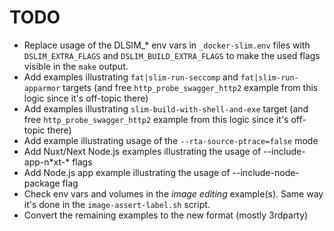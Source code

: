 # TODO

- Replace usage of the DLSIM_\* env vars in `_docker-slim.env` files with `DSLIM_EXTRA_FLAGS` and `DSLIM_BUILD_EXTRA_FLAGS` to make the used flags visible in the `make` output.
- Add examples illustrating `fat|slim-run-seccomp` and `fat|slim-run-apparmor` targets (and free `http_probe_swagger_http2` example from this logic since it's off-topic there)
- Add examples illustrating `slim-build-with-shell-and-exe` target (and free `http_probe_swagger_http2` example from this logic since it's off-topic there)
- Add example illustrating usage of the `--rta-source-ptrace=false` mode
- Add Nuxt/Next Node.js examples illustrating the usage of --include-app-n\*xt-\* flags
- Add Node.js app example illustrating the usage of --include-node-package flag
- Check env vars and volumes in the _image editing_ example(s). Same way it's done in the `image-assert-label.sh` script.
- Convert the remaining examples to the new format (mostly 3rdparty)
